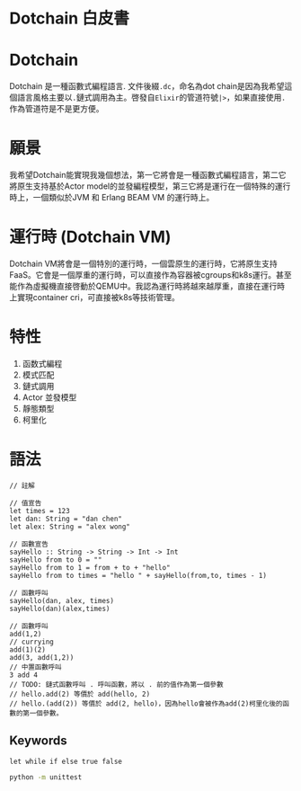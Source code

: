 # Dotchain 白皮書

# Dotchain
Dotchain 是一種函數式編程語言. 文件後綴`.dc`，命名為dot chain是因為我希望這個語言風格主要以`.`鏈式調用為主。啓發自`Elixir`的管道符號`|>`，如果直接使用`.`作為管道符是不是更方便。

# 願景
我希望Dotchain能實現我幾個想法，第一它將會是一種函數式編程語言，第二它將原生支持基於Actor model的並發編程模型，第三它將是運行在一個特殊的運行時上，一個類似於JVM 和 Erlang BEAM VM 的運行時上。

# 運行時 (Dotchain VM)
Dotchain VM將會是一個特別的運行時，一個雲原生的運行時，它將原生支持FaaS。它會是一個厚重的運行時，可以直接作為容器被cgroups和k8s運行。甚至能作為虛擬機直接啓動於QEMU中。我認為運行時將越來越厚重，直接在運行時上實現container cri，可直接被k8s等技術管理。
# 特性
1. 函数式編程
2. 模式匹配
3. 鏈式調用
4. Actor 並發模型
5. 靜態類型
6. 柯里化

# 語法
```
// 註解

// 值宣告
let times = 123
let dan: String = "dan chen"
let alex: String = "alex wong"

// 函數宣告
sayHello :: String -> String -> Int -> Int
sayHello from to 0 = ""
sayHello from to 1 = from + to + "hello"
sayHello from to times = "hello " + sayHello(from,to, times - 1)

// 函數呼叫
sayHello(dan, alex, times)
sayHello(dan)(alex,times)

// 函數呼叫
add(1,2)
// currying
add(1)(2)
add(3, add(1,2))
// 中置函數呼叫
3 add 4
// TODO: 鏈式函數呼叫 . 呼叫函數，將以 . 前的值作為第一個參數
// hello.add(2) 等價於 add(hello, 2)
// hello.(add(2)) 等價於 add(2, hello)，因為hello會被作為add(2)柯里化後的函數的第一個參數。
```
## Keywords
```
let while if else true false
```

```bash
python -m unittest
```
